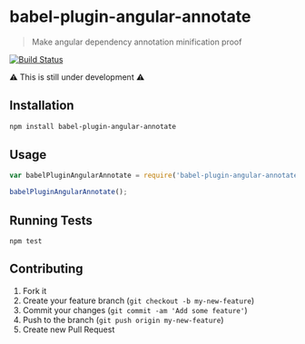# babel-plugin-angular-annotate

>  Make angular dependency annotation minification proof

[![Build Status][travis_badge]][travis]

:warning: This is still under development :warning:

## Installation

```sh
npm install babel-plugin-angular-annotate
```

## Usage

```js
var babelPluginAngularAnnotate = require('babel-plugin-angular-annotate');

babelPluginAngularAnnotate();
```

## Running Tests

`npm test`

## Contributing

1. Fork it
1. Create your feature branch (`git checkout -b my-new-feature`)
1. Commit your changes (`git commit -am 'Add some feature'`)
1. Push to the branch (`git push origin my-new-feature`)
1. Create new Pull Request

[travis]: https://travis-ci.org/marcioj/babel-plugin-angular-annotate
[travis_badge]: https://api.travis-ci.org/marcioj/babel-plugin-angular-annotate.svg?branch=master
